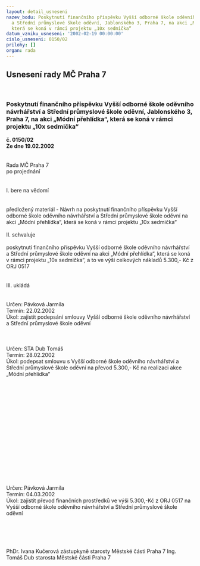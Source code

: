 ```yaml
---
layout: detail_usneseni
nazev_bodu: Poskytnutí finančního příspěvku Vyšší odborné škole oděvního návrhářství
  a Střední průmyslové škole oděvní, Jablonského 3, Praha 7, na akci „Módní přehlídka“,
  která se koná v rámci projektu „10x sedmička“
datum_vzniku_usneseni: '2002-02-19 00:00:00'
cislo_usneseni: 0150/02
prilohy: []
organ: rada
---
```

<div id="ucUsn_pList" class="usn">
	<span><h2>Usnesení rady MČ Praha 7 </h2>
<br></span><div class="standBody">
<span><h3>Poskytnutí finančního příspěvku Vyšší odborné škole oděvního návrhářství a Střední průmyslové škole oděvní, Jablonského 3, Praha 7, na akci „Módní přehlídka“, která se koná v rámci projektu „10x sedmička“</h3></span><div class="center">
		<strong>č. 0150/02</strong><br>
	</div>
<div class="center">
		<strong>Ze dne 19.02.2002</strong><br><br>
	</div>
<br>Rada MČ Praha 7<br>po projednání<br><br><br>I.	bere na vědomí<br><br> <br>předložený materiál - Návrh na poskytnutí finančního příspěvku Vyšší odborné škole oděvního návrhářství a Střední průmyslové škole oděvní  na akci „Módní přehlídka“, která se koná v rámci projektu „10x sedmička“<br><br>II.	schvaluje <br><br>poskytnutí finančního příspěvku Vyšší odborné škole oděvního návrhářství a Střední průmyslové škole oděvní na akci „Módní přehlídka“, která se koná v rámci projektu „10x sedmička“, a to ve výši celkových nákladů 5.300,- Kč z ORJ 0517<br> <br><br>III.	ukládá <br><br> <br>Určen:	Pávková Jarmila<br>Termín: 22.02.2002<br>Úkol:	zajistit podepsání smlouvy Vyšší odborné škole oděvního návrhářství a Střední průmyslové škole oděvní  <br> <br><br> <br>Určen:	STA Dub Tomáš<br>Termín: 28.02.2002<br>Úkol:	podepsat smlouvu s Vyšší odborné škole oděvního návrhářství a Střední průmyslové škole oděvní  na převod 5.300,- Kč na realizaci akce „Módní přehlídka“<br> <br><br><br><br><br><br><br><br><br><br><br><br><br><br><br> <br> <br>Určen:	Pávková Jarmila<br>Termín: 04.03.2002<br>Úkol:	zajistit převod finančních prostředků ve výši 5.300,-Kč z ORJ 0517 na Vyšší odborné škole oděvního návrhářství a Střední průmyslové škole oděvní  <br> <br><br><br>	 <br>	<br>PhDr. Ivana Kučerová zástupkyně starosty Městské části Praha 7	Ing. Tomáš Dub starosta Městské části Praha 7<br>	<br><br>
</div>
</div>